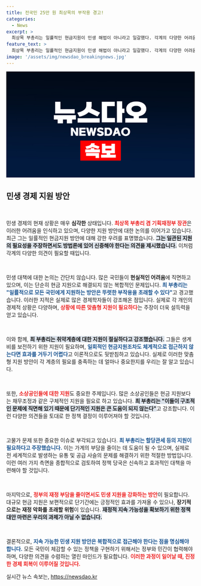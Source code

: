 ```yaml
---
title: 전국민 25만 원 최상목의 부작용 경고!
categories:
  - News
excerpt: >
  최상목 부총리는 일률적인 현금지원이 민생 해법이 아니라고 일갈했다. 각계의 다양한 어려움을 반영한 맞춤형 지원이 필요하다고 강조하며, 대규모 현금 지원의 부작용과 재정 부담도 우려했다.
feature_text: >
  최상목 부총리는 일률적인 현금지원이 민생 해법이 아니라고 일갈했다. 각계의 다양한 어려움을 반영한 맞춤형 지원이 필요하다고 강조하며, 대규모 현금 지원의 부작용과 재정 부담도 우려했다.
image: '/assets/img/newsdao_breakingnews.jpg'
---
```


<p><img src="/assets/img/newsdao_breakingnews.jpg" alt="implanttips 속보" /></p>

<h2 data-ke-size="size26">민생 경제 지원 방안</h2>

<p data-ke-size="size16">&nbsp;</p>

<p>민생 경제의 현재 상황은 매우 <strong>심각한</strong> 상태입니다. <b><span style="color: #ee2323;">최상목 부총리 겸 기획재정부 장관</span></b>은 이러한 어려움을 인식하고 있으며, 다양한 지원 방안에 대한 논의를 이어가고 있습니다. 최근 그는 일률적인 현금지원 방안에 대해 강한 우려를 표명했습니다. <b><span style="background-color: #21538527;">그는 일관된 지원의 필요성을 주장하면서도 방법론에 있어 신중해야 한다는 의견을 제시했습니다.</span></b> 이처럼 각계의 다양한 의견이 필요할 때입니다.</p>

<p data-ke-size="size16">&nbsp;</p>

<p>민생 대책에 대한 논의는 간단치 않습니다. 많은 국민들이 <strong>현실적인 어려움</strong>에 직면하고 있으며, 이는 단순히 현금 지원으로 해결되지 않는 복합적인 문제입니다. <b><span style="color: #1a5490;">최 부총리는 "일률적으로 모든 국민에게 지원하는 방안은 뚜렷한 부작용을 초래할 수 있다"</span></b>고 경고했습니다. 이러한 지적은 실제로 많은 경제학자들이 강조해온 점입니다. 실제로 각 개인의 경제적 상황은 다양하며, <b><span style="color: #ee2323;">상황에 따른 맞춤형 지원이 필요하다</span></b>는 주장이 더욱 설득력을 얻고 있습니다.</p>

<p data-ke-size="size16">&nbsp;</p>

<p>이와 함께, <b><span style="background-color: #21538527;">최 부총리는 취약계층에 대한 지원이 절실하다고 강조했습니다.</span></b> 그들은 생계비를 보전하기 위한 지원이 필요하며, <b><span style="color: #1a5490;">일회적인 현금지원조차도 체계적으로 접근하지 않는다면 효과를 거두기 어렵다</span></b>고 이론적으로도 뒷받침하고 있습니다. 실제로 이러한 맞춤형 지원 방안이 각 계층의 필요를 충족하는 데 얼마나 중요한지를 우리는 잘 알고 있습니다.</p>

<p data-ke-size="size16">&nbsp;</p>

<p>또한, <b><span style="color: #ee2323;">소상공인들에 대한 지원</span></b>도 중요한 주제입니다. 많은 소상공인들은 현금 지원보다는 채무조정과 같은 구체적인 지원을 필요로 하고 있습니다. <b><span style="background-color: #21538527;">최 부총리는 "이들이 구조적인 문제에 직면해 있기 때문에 단기적인 지원은 큰 도움이 되지 않는다"</span></b>고 강조합니다. 이런 다양한 의견들을 토대로 한 정책 결정이 이루어져야 할 것입니다.</p>

<p data-ke-size="size16">&nbsp;</p>

<p>고물가 문제 또한 중요한 이슈로 부각되고 있습니다. <b><span style="color: #1a5490;">최 부총리는 할당관세 등의 지원이 필요하다고 주장했습니다.</span></b> 이는 가계의 부담을 줄이는 데 도움이 될 수 있으며, 실제로 전 세계적으로 발생하는 유통 및 공급 사슬의 문제를 해결하기 위한 적절한 방법입니다. 이런 여러 가지 측면을 종합적으로 검토하여 정책 당국은 신속하고 효과적인 대책을 마련해야 할 것입니다.</p>

<p data-ke-size="size16">&nbsp;</p>

<p>마지막으로, <b><span style="color: #ee2323;">정부의 재정 부담을 줄이면서도 민생 지원을 강화하는 방안</span></b>이 필요합니다. 대규모 현금 지원은 보편적으로 단기간에는 긍정적인 효과를 가져올 수 있으나, <strong>장기적으로는 재정 악화를 초래할 위험</strong>이 있습니다. <b><span style="background-color: #21538527;">재정적 지속 가능성을 확보하기 위한 정책 대안 마련은 우리의 과제가 아닐 수 없습니다.</span></b> </p>

<p data-ke-size="size16">&nbsp;</p>

<p>결론적으로, <b><span style="color: #1a5490;">지속 가능한 민생 지원 방안은 복합적으로 접근해야 한다는 점을 명심해야 합니다.</span></b> 모든 국민이 체감할 수 있는 정책을 구현하기 위해서는 정부와 민간이 협력해야 하며, 다양한 의견을 수렴하는 열린 마인드가 필요합니다. <b><span style="color: #ee2323;">이러한 과정이 일어날 때, 진정한 경제 회복이 이루어질 것입니다.</span></b></p>
실시간 뉴스 속보는, <a href="https://newsdao.kr" rel="dofollow">https://newsdao.kr</a>


